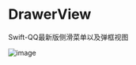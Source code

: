 # DrawerView
Swift-QQ最新版侧滑菜单以及弹框视图

![image](https://raw.githubusercontent.com/wangliujiayou/DrawerView/master/Untitled.gif)
